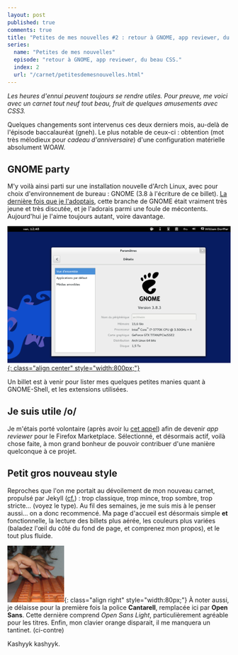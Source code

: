 ```yaml
---
layout: post
published: true
comments: true
title: "Petites de mes nouvelles #2 : retour à GNOME, app reviewer, du beau CSS."
series:
  name: "Petites de mes nouvelles"
  episode: "retour à GNOME, app reviewer, du beau CSS."
  index: 2
  url: "/carnet/petitesdemesnouvelles.html"
---
```

*Les heures d'ennui peuvent toujours se rendre utiles. Pour preuve, me voici avec un carnet tout neuf tout beau, fruit de quelques amusements avec CSS3.*

Quelques changements sont intervenus ces deux derniers mois, au-delà de l'épisode baccalauréat (gneh). Le plus notable de ceux-ci : obtention (mot très mélodieux pour *cadeau d'anniversaire*) d'une configuration matérielle absolument WOAW.

## GNOME party

M'y voilà ainsi parti sur une installation nouvelle d'Arch Linux, avec pour choix d'environnement de bureau : GNOME (3.8 à l'écriture de ce billet). [La dernière fois que je l'adoptais](/2011/06/05/gnome-3.html), cette branche de GNOME était vraiment très jeune et très discutée, et je l'adorais parmi une foule de mécontents. Aujourd'hui je l'aime toujours autant, voire davantage.

[![De retour sur GNOME 3.x](/images/gnome/retouragnome.png){: class="align center" style="width:800px;"}](/images/gnome/retouragnome.png)

Un billet est à venir pour lister mes quelques petites manies quant à GNOME-Shell, et les extensions utilisées.

## Je suis utile /o/

Je m'étais porté volontaire (après avoir lu [cet appel](https://blog.mozilla.org/addons/2013/05/20/become-a-marketplace-app-reviewer/)) afin de devenir *app reviewer* pour le Firefox Marketplace. Sélectionné, et désormais actif, voilà chose faite, à mon grand bonheur de pouvoir contribuer d'une manière quelconque à ce projet.

## Petit gros nouveau style

Reproches que l'on me portait au dévoilement de mon nouveau carnet, propulsé par Jekyll ([cf.](/2013/01/25/experience-avec-jekyll.html)) : trop classique, trop mince, trop sombre, trop stricte… (voyez le type). Au fil des semaines, je me suis mis à le penser aussi… on a donc recommencé. Ma page d'accueil est désormais simple **et** fonctionnelle, la lecture des billets plus aérée, les couleurs plus variées (baladez l'œil du côté du fond de page, et comprenez mon propos), et le tout plus fluide.

![le bon vieux clavier orange](/images/embleme.png){: class="align right" style="width:80px;"}
À noter aussi, je délaisse pour la première fois la police **Cantarell**, remplacée ici par **Open Sans**. Cette dernière comprend *Open Sans Light*, particulièrement agréable pour les titres.
Enfin, mon clavier orange disparait, il me manquera un tantinet. (ci-contre)

Kashyyk kashyyk.
